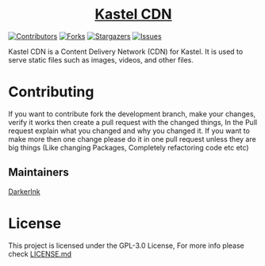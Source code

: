 <div>
<div align="center">
  <br />
  <p>
    <a href="https://kastelapp.com"><h1>Kastel CDN</h1></a> 
  </p>
</div>

[![Contributors][contributors-shield]][contributors-url]
[![Forks][forks-shield]][forks-url]
[![Stargazers][stars-shield]][stars-url]
[![Issues][issues-shield]][issues-url]

Kastel CDN is a Content Delivery Network (CDN) for Kastel. It is used to serve static files such as images, videos, and other files.

# Contributing

If you want to contribute fork the development branch, make your changes, verify it works then create a pull request with the changed things, In the Pull request explain what you changed and why you changed it. If you want to make more then one change please do it in one pull request unless they are big things (Like changing Packages, Completely refactoring code etc etc)

## Maintainers

[DarkerInk](https://github.com/Darker-Ink)

# License

This project is licensed under the GPL-3.0 License, For more info please check [LICENSE.md](/LICENSE.md)

[contributors-shield]: https://img.shields.io/github/contributors/KastelApp/CDN.svg?style=for-the-badge
[contributors-url]: https://github.com/KastelApp/CDN/graphs/contributors
[forks-shield]: https://img.shields.io/github/forks/KastelApp/CDN.svg?style=for-the-badge
[forks-url]: https://github.com/KastelApp/CDN/network/members
[stars-shield]: https://img.shields.io/github/stars/KastelApp/CDN.svg?style=for-the-badge
[stars-url]: https://github.com/KastelApp/CDN/stargazers
[issues-shield]: https://img.shields.io/github/issues/KastelApp/CDN.svg?style=for-the-badge
[issues-url]: https://github.com/KastelApp/CDN/issues
[Kastel Code Lines]: https://sloc.xyz/github/KastelApp/CDN?category=lines

</div>
